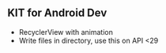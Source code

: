 ## KIT for Android Dev
- RecyclerView with animation
- Write files in directory, use this on API <29